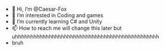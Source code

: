 - 👋 Hi, I’m @Caesar-Fox
- 👀 I’m interested in Coding and games
- 🌱 I’m currently learning C# and Unity
- 📫 How to reach me will change this later but uhhhhhhhhhhhhhhhhhhhhhhhhhhhhhhhhhhhhhhhhhhhhhhh
- bruh

<!---
Caesar-Fox/Caesar-Fox is a ✨ special ✨ repository because its `README.md` (this file) appears on your GitHub profile.
You can click the Preview link to take a look at your changes.
--->
